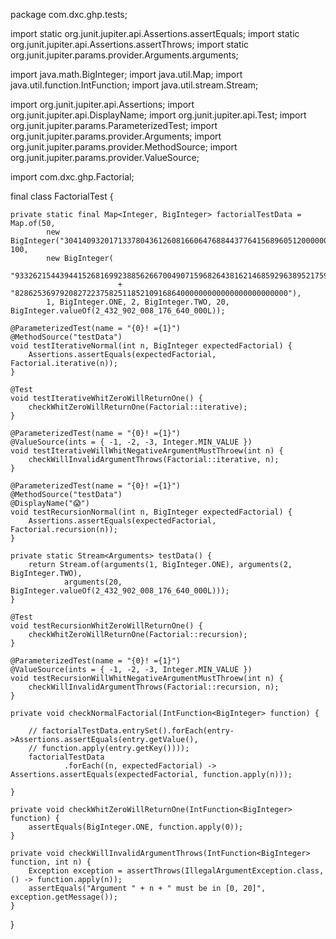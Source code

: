 package com.dxc.ghp.tests;

import static org.junit.jupiter.api.Assertions.assertEquals;
import static org.junit.jupiter.api.Assertions.assertThrows;
import static org.junit.jupiter.params.provider.Arguments.arguments;

import java.math.BigInteger;
import java.util.Map;
import java.util.function.IntFunction;
import java.util.stream.Stream;

import org.junit.jupiter.api.Assertions;
import org.junit.jupiter.api.DisplayName;
import org.junit.jupiter.api.Test;
import org.junit.jupiter.params.ParameterizedTest;
import org.junit.jupiter.params.provider.Arguments;
import org.junit.jupiter.params.provider.MethodSource;
import org.junit.jupiter.params.provider.ValueSource;

import com.dxc.ghp.Factorial;

final class FactorialTest {

	private static final Map<Integer, BigInteger> factorialTestData = Map.of(50,
			new BigInteger("30414093201713378043612608166064768844377641568960512000000000000"), 100,
			new BigInteger(
					"9332621544394415268169923885626670049071596826438162146859296389521759999322991560894146397615651"
							+ "8286253697920827223758251185210916864000000000000000000000000"),
			1, BigInteger.ONE, 2, BigInteger.TWO, 20, BigInteger.valueOf(2_432_902_008_176_640_000L));

	@ParameterizedTest(name = "{0}! ={1}")
	@MethodSource("testData")
	void testIterativeNormal(int n, BigInteger expectedFactorial) {
		Assertions.assertEquals(expectedFactorial, Factorial.iterative(n));
	}

	@Test
	void testIterativeWhitZeroWillReturnOne() {
		checkWhitZeroWillReturnOne(Factorial::iterative);
	}

	@ParameterizedTest(name = "{0}! ={1}")
	@ValueSource(ints = { -1, -2, -3, Integer.MIN_VALUE })
	void testIterativeWillWhitNegativeArgumentMustThroew(int n) {
		checkWillInvalidArgumentThrows(Factorial::iterative, n);
	}

	@ParameterizedTest(name = "{0}! ={1}")
	@MethodSource("testData")
	@DisplayName("😱")
	void testRecursionNormal(int n, BigInteger expectedFactorial) {
		Assertions.assertEquals(expectedFactorial, Factorial.recursion(n));
	}

	private static Stream<Arguments> testData() {
		return Stream.of(arguments(1, BigInteger.ONE), arguments(2, BigInteger.TWO),
				arguments(20, BigInteger.valueOf(2_432_902_008_176_640_000L)));
	}

	@Test
	void testRecursionWhitZeroWillReturnOne() {
		checkWhitZeroWillReturnOne(Factorial::recursion);
	}

	@ParameterizedTest(name = "{0}! ={1}")
	@ValueSource(ints = { -1, -2, -3, Integer.MIN_VALUE })
	void testRecursionWillWhitNegativeArgumentMustThroew(int n) {
		checkWillInvalidArgumentThrows(Factorial::recursion, n);
	}

	private void checkNormalFactorial(IntFunction<BigInteger> function) {

		// factorialTestData.entrySet().forEach(entry->Assertions.assertEquals(entry.getValue(),
		// function.apply(entry.getKey())));
		factorialTestData
				.forEach((n, expectedFactorial) -> Assertions.assertEquals(expectedFactorial, function.apply(n)));

	}

	private void checkWhitZeroWillReturnOne(IntFunction<BigInteger> function) {
		assertEquals(BigInteger.ONE, function.apply(0));
	}

	private void checkWillInvalidArgumentThrows(IntFunction<BigInteger> function, int n) {
		Exception exception = assertThrows(IllegalArgumentException.class, () -> function.apply(n));
		assertEquals("Argument " + n + " must be in [0, 20]", exception.getMessage());
	}
}
